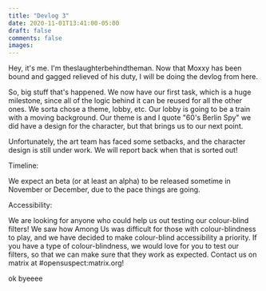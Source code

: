 ```yaml
---
title: "Devlog 3"
date: 2020-11-01T13:41:00-05:00
draft: false
comments: false
images:
---
```


Hey, it's me. I'm theslaughterbehindtheman. Now that Moxxy has been bound and gagged relieved of his duty, I will be doing the devlog from here.

So, big stuff that's happened. We now have our first task, which is a huge milestone, since all of the logic behind it can be reused for all the other ones. We sorta chose a theme, lobby, etc. Our lobby is going to be a train with a moving background. Our theme is and I quote "60's Berlin Spy" we did have a design for the character, but that brings us to our next point.

Unfortunately, the art team has faced some setbacks, and the character design is still under work. We will report back when that is sorted out!

Timeline:

We expect an beta (or at least an alpha) to be released sometime in November or December, due to the pace things are going.

Accessibility:

We are looking for anyone who could help us out testing our colour-blind filters! We saw how Among Us was difficult for those with colour-blindness to play, and we have decided to make colour-blind accessibility a priority. If you have a type of colour-blindness, we would love for you to test our filters, so that we can make sure that they work as expected. Contact us on matrix at #opensuspect:matrix.org!

ok byeeee

